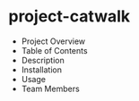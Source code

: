 # project-catwalk 

<ul>
  <li>Project Overview</li>
  <li>Table of Contents</li>
  <li>Description</li>
  <li>Installation</li>
  <li>Usage</li>
  <li>Team Members</li>
</ul>

